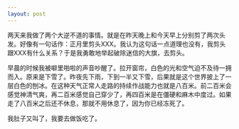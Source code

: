 ```yaml
---
layout: post
---
```

两天来我做了两个大逆不道的事情。就是在昨天晚上和今天早上分别剪了两次头发。好像有一句话作：正月里剪头XXX。我认为这句话一点道理也没有，我剪头跟XXX有什么关系？于是我勇敢地举起破除迷信的大旗，去剪头。

早晨的时候我被噼里啪啦的声音吵醒了。拉开窗帘，白色的光和空气迫不及待一拥而入。原来是下雪了。昨夜先下雨，下到一半又下雪，后果就是这个世界披上了一层白色的刨冰。在这种天气正常人走路的持续作战能力也就是八百米。前二百米会感觉神清气爽，再二百米感觉自己穿少了，再四百米是在僵硬和麻木中度过。如果走了八百米之后还不休息，那就不用休息了，因为你已经冻死了。

我肚子又叫了，我要去做饭吃了。